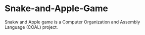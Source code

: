 # Snake-and-Apple-Game
 Snakw and Apple game is a Computer Organization and Assembly Language (COAL) project.
